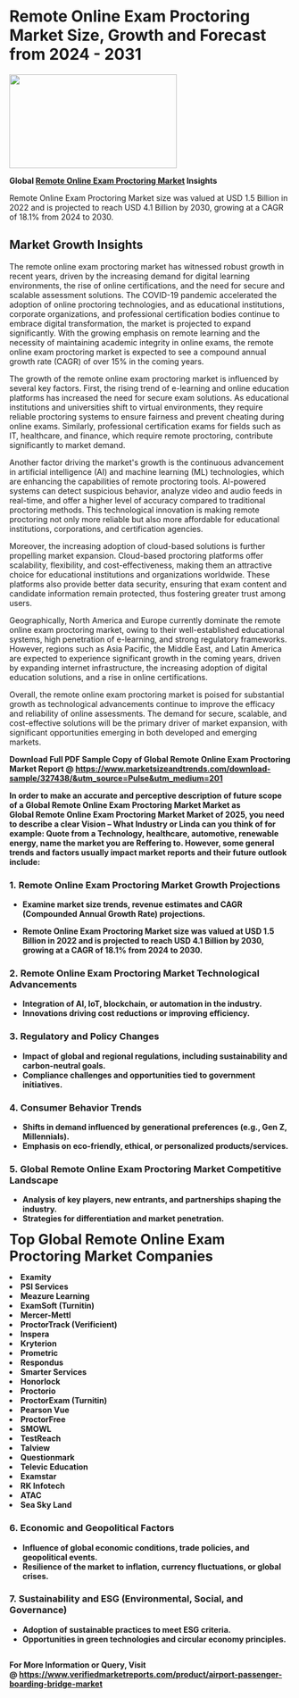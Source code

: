 <H1>Remote Online Exam Proctoring Market Size, Growth and Forecast from 2024 - 2031</H1><img class="aligncenter size-medium wp-image-584254" src="https://thirdeyenews.in/wp-content/uploads/2024/09/Global-Market-Research-300x168.jpeg" alt="" width="300" height="168" /><p><strong>Global&nbsp;<a href="https://www.marketsizeandtrends.com/download-sample/327438/&amp;utm_source=Pulse&amp;utm_medium=201">Remote Online Exam Proctoring Market</a> Insights</strong></p><p>Remote Online Exam Proctoring Market size was valued at USD 1.5 Billion in 2022 and is projected to reach USD 4.1 Billion by 2030, growing at a CAGR of 18.1% from 2024 to 2030.</p><p><h2>Market Growth Insights</h2> <p>The remote online exam proctoring market has witnessed robust growth in recent years, driven by the increasing demand for digital learning environments, the rise of online certifications, and the need for secure and scalable assessment solutions. The COVID-19 pandemic accelerated the adoption of online proctoring technologies, and as educational institutions, corporate organizations, and professional certification bodies continue to embrace digital transformation, the market is projected to expand significantly. With the growing emphasis on remote learning and the necessity of maintaining academic integrity in online exams, the remote online exam proctoring market is expected to see a compound annual growth rate (CAGR) of over 15% in the coming years.</p> <p><strong></strong></p> <p>The growth of the remote online exam proctoring market is influenced by several key factors. First, the rising trend of e-learning and online education platforms has increased the need for secure exam solutions. As educational institutions and universities shift to virtual environments, they require reliable proctoring systems to ensure fairness and prevent cheating during online exams. Similarly, professional certification exams for fields such as IT, healthcare, and finance, which require remote proctoring, contribute significantly to market demand.</p> <p>Another factor driving the market's growth is the continuous advancement in artificial intelligence (AI) and machine learning (ML) technologies, which are enhancing the capabilities of remote proctoring tools. AI-powered systems can detect suspicious behavior, analyze video and audio feeds in real-time, and offer a higher level of accuracy compared to traditional proctoring methods. This technological innovation is making remote proctoring not only more reliable but also more affordable for educational institutions, corporations, and certification agencies.</p> <p>Moreover, the increasing adoption of cloud-based solutions is further propelling market expansion. Cloud-based proctoring platforms offer scalability, flexibility, and cost-effectiveness, making them an attractive choice for educational institutions and organizations worldwide. These platforms also provide better data security, ensuring that exam content and candidate information remain protected, thus fostering greater trust among users.</p> <p>Geographically, North America and Europe currently dominate the remote online exam proctoring market, owing to their well-established educational systems, high penetration of e-learning, and strong regulatory frameworks. However, regions such as Asia Pacific, the Middle East, and Latin America are expected to experience significant growth in the coming years, driven by expanding internet infrastructure, the increasing adoption of digital education solutions, and a rise in online certifications.</p> <p>Overall, the remote online exam proctoring market is poised for substantial growth as technological advancements continue to improve the efficacy and reliability of online assessments. The demand for secure, scalable, and cost-effective solutions will be the primary driver of market expansion, with significant opportunities emerging in both developed and emerging markets.</p> <p><strong></p><p><span class=""><strong>Download Full PDF Sample Copy of Global Remote Online Exam Proctoring Market Report</strong> @ <a href="https://www.marketsizeandtrends.com/download-sample/327438/&amp;utm_source=Pulse&amp;utm_medium=201" target="_blank">https://www.marketsizeandtrends.com/download-sample/327438/&amp;utm_source=Pulse&amp;utm_medium=201</a></span></p><p>In order to make an accurate and perceptive description of future scope of a Global&nbsp;Remote Online Exam Proctoring Market Market as Global&nbsp;Remote Online Exam Proctoring Market Market of 2025, you need to describe a clear Vision &ndash; What Industry or Linda can you think of for example: Quote from a Technology, healthcare, automotive, renewable energy, name the market you are Reffering to. However, some general trends and factors usually impact market reports and their future outlook include:</p><h3>1.&nbsp;<strong>Remote Online Exam Proctoring Market Growth Projections</strong></h3><ul><li>Examine market size trends, revenue estimates and CAGR (Compounded Annual Growth Rate) projections.</li><li><p>Remote Online Exam Proctoring Market size was valued at USD 1.5 Billion in 2022 and is projected to reach USD 4.1 Billion by 2030, growing at a CAGR of 18.1% from 2024 to 2030.</p></li></ul><h3>2.&nbsp;<strong>Remote Online Exam Proctoring Market Technological Advancements</strong></h3><ul><li>Integration of AI, IoT, blockchain, or automation in the industry.</li><li>Innovations driving cost reductions or improving efficiency.</li></ul><h3>3.&nbsp;<strong>Regulatory and Policy Changes</strong></h3><ul><li>Impact of global and regional regulations, including sustainability and carbon-neutral goals.</li><li>Compliance challenges and opportunities tied to government initiatives.</li></ul><h3>4.&nbsp;<strong>Consumer Behavior Trends</strong></h3><ul><li>Shifts in demand influenced by generational preferences (e.g., Gen Z, Millennials).</li><li>Emphasis on eco-friendly, ethical, or personalized products/services.</li></ul><h3>5.&nbsp;<strong>Global Remote Online Exam Proctoring Market Competitive Landscape</strong></h3><ul><li>Analysis of key players, new entrants, and partnerships shaping the industry.</li><li>Strategies for differentiation and market penetration.</li></ul><p data-pm-slice="1 1 []"><span style="color: inherit; font-family: inherit; font-size: 25px;">Top Global Remote Online Exam Proctoring Market Companies</span></p><div class="" data-test-id=""><p><li>Examity</li><li> PSI Services</li><li> Meazure Learning</li><li> ExamSoft (Turnitin)</li><li> Mercer-Mettl</li><li> ProctorTrack (Verificient)</li><li> Inspera</li><li> Kryterion</li><li> Prometric</li><li> Respondus</li><li> Smarter Services</li><li> Honorlock</li><li> Proctorio</li><li> ProctorExam (Turnitin)</li><li> Pearson Vue</li><li> ProctorFree</li><li> SMOWL</li><li> TestReach</li><li> Talview</li><li> Questionmark</li><li> Televic Education</li><li> Examstar</li><li> RK Infotech</li><li> ATAC</li><li> Sea Sky Land</li></p></div><h3>6.&nbsp;<strong>Economic and Geopolitical Factors</strong></h3><ul><li>Influence of global economic conditions, trade policies, and geopolitical events.</li><li>Resilience of the market to inflation, currency fluctuations, or global crises.</li></ul><h3>7.&nbsp;<strong>Sustainability and ESG (Environmental, Social, and Governance)</strong></h3><ul><li>Adoption of sustainable practices to meet ESG criteria.</li><li>Opportunities in green technologies and circular economy principles.</li></ul><h2><strong style="font-size: 14px;">For More Information or Query, Visit @&nbsp;</strong><a style="background-color: #ffffff; font-size: 14px;" href="https://www.marketsizeandtrends.com/report/remote-online-exam-proctoring-market/" target="_blank">https://www.verifiedmarketreports.com/product/airport-passenger-boarding-bridge-market</a></h2>